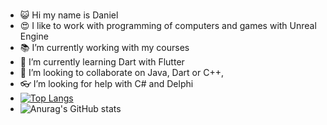 ###

- :smiley_cat: Hi my name is Daniel
- :heart_eyes: I like to work with programming of computers and games with Unreal Engine
- :books: I’m currently working with my courses
- 🌱 I’m currently learning Dart with Flutter
- :crown: I’m looking to collaborate on Java, Dart or C++, 
- :eyeglasses: I’m looking for help with C# and Delphi
- [![Top Langs](https://github-readme-stats.vercel.app/api/top-langs/?username=Daniel-Fonseca-da-Silva&langs_count=20&hide=makefile)](https://github.com/Daniel-Fonseca-da-Silva/github-readme-stats)
- ![Anurag's GitHub stats](https://github-readme-stats.vercel.app/api?username=Daniel-Fonseca-da-Silva&theme=tokyonight&show_icons=true)
